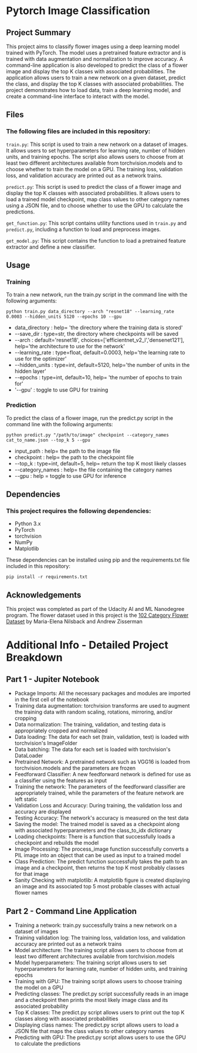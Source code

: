 # Pytorch Image Classification

## Project Summary

This project aims to classify flower images using a deep learning model trained with PyTorch. The model uses a pretrained feature extractor and is trained with data augmentation and normalization to improve accuracy. A command-line application is also developed to predict the class of a flower image and display the top K classes with associated probabilities. The application allows users to train a new network on a given dataset, predict the class, and display the top K classes with associated probabilities. The project demonstrates how to load data, train a deep learning model, and create a command-line interface to interact with the model.

## Files

### The following files are included in this repository:

`train.py`: This script is used to train a new network on a dataset of images. It allows users to set hyperparameters for learning rate, number of hidden units, and training epochs. The script also allows users to choose from at least two different architectures available from torchvision.models and to choose whether to train the model on a GPU. The training loss, validation loss, and validation accuracy are printed out as a network trains.

`predict.py`: This script is used to predict the class of a flower image and display the top K classes with associated probabilities. It allows users to load a trained model checkpoint, map class values to other category names using a JSON file, and to choose whether to use the GPU to calculate the predictions.

`get_function.py`: This script contains utility functions used in `train.py` and `predict.py`, including a function to load and preprocess images.

`get_model.py`: This script contains the function to load a pretrained feature extractor and define a new classifier.

## Usage

### Training

To train a new network, run the train.py script in the command line with the following arguments:
```
python train.py data_directory --arch "resnet18" --learning_rate 0.0003 --hidden_units 5120 --epochs 10 --gpu
```
- data_directory  :  help= 'the directory where the training data is stored'
- --save_dir      : type=str, the directory where checkpoints will be saved
- --arch          : default='resnet18', choices=['efficientnet_v2_l','densenet121'], help='the architecture to use for the network'
- --learning_rate : type=float, default=0.0003, help='the learning rate to use for the optimizer'
- --hidden_units  : type=int, default=5120, help='the number of units in the hidden layer'
- --epochs        : type=int, default=10, help= 'the number of epochs to train for'
- '--gpu'         : toggle to use GPU for training

### Prediction

To predict the class of a flower image, run the predict.py script in the command line with the following arguments:

```
python predict.py "/path/to/image" checkpoint --category_names cat_to_name.json --top_k 5 --gpu
```
- input_path : help= the path to the image file
- checkpoint : help= the path to the checkpoint file
- --top_k : type=int, default=5, help= return the top K most likely classes
- --category_names : help= the file containing the category names
- --gpu : help = toggle to use GPU for inference

## Dependencies

### This project requires the following dependencies:

- Python 3.x
- PyTorch
- torchvision
- NumPy
- Matplotlib

These dependencies can be installed using pip and the requirements.txt file included in this repository:

```
pip install -r requirements.txt
```

## Acknowledgements

This project was completed as part of the Udacity AI and ML Nanodegree program. The flower dataset used in this project is the [102 Category Flower Dataset](https://www.robots.ox.ac.uk/~vgg/data/flowers/102/index.html) by Maria-Elena Nilsback and Andrew Zisserman


# Additional Info - Detailed Project Breakdown

## Part 1 - Jupiter Notebook
- Package Imports: All the necessary packages and modules are imported in the first cell of the notebook
- Training data augmentation: torchvision transforms are used to augment the training data with random scaling, rotations, mirroring, and/or cropping
- Data normalization: The training, validation, and testing data is appropriately cropped and normalized
- Data loading: The data for each set (train, validation, test) is loaded with torchvision's ImageFolder
- Data batching: The data for each set is loaded with torchvision's DataLoader
- Pretrained Network: A pretrained network such as VGG16 is loaded from torchvision.models and the parameters are frozen
- Feedforward Classifier: A new feedforward network is defined for use as a classifier using the features as input
- Training the network: The parameters of the feedforward classifier are appropriately trained, while the parameters of the feature network are left static
- Validation Loss and Accuracy: During training, the validation loss and accuracy are displayed
- Testing Accuracy: The network's accuracy is measured on the test data
- Saving the model: The trained model is saved as a checkpoint along with associated hyperparameters and the class_to_idx dictionary
- Loading checkpoints: There is a function that successfully loads a checkpoint and rebuilds the model
- Image Processing: The process_image function successfully converts a PIL image into an object that can be used as input to a trained model
- Class Prediction: The predict function successfully takes the path to an image and a checkpoint, then returns the top K most probably classes for that image
- Sanity Checking with matplotlib: A matplotlib figure is created displaying an image and its associated top 5 most probable classes with actual flower names

## Part 2 - Command Line Application
- Training a network: train.py successfully trains a new network on a dataset of images
- Training validation log: The training loss, validation loss, and validation accuracy are printed out as a network trains
- Model architecture: The training script allows users to choose from at least two different architectures available from torchvision.models
- Model hyperparameters: The training script allows users to set hyperparameters for learning rate, number of hidden units, and training epochs
- Training with GPU: The training script allows users to choose training the model on a GPU
- Predicting classes: The predict.py script successfully reads in an image and a checkpoint then prints the most likely image class and its associated probability
- Top K classes: The predict.py script allows users to print out the top K classes along with associated probabilities
- Displaying class names: The predict.py script allows users to load a JSON file that maps the class values to other category names
- Predicting with GPU: The predict.py script allows users to use the GPU to calculate the predictions
